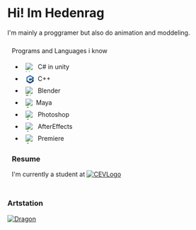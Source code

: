 
<div id = upper >
    <h1>Hi! Im Hedenrag </h1>

I'm mainly a proggramer but also do animation and moddeling. 
</div>

<div>
    <section style="padding: 10px;">
        <nav>
            <a>Programs and Languages i know </a>
            <ul> 
                <li style="padding: 5px 7px;">
                    <img src="https://preview.redd.it/tu3gt6ysfxq71.png?auto=webp&s=10ab55d9dc09e7ed6ea59bd5916800a5272d5969" alt="UnityLogo" style="float:left; width:20px; height:20px;">
                    &nbsp C# in unity
                </li>
                <li style="padding: 5px 7px;">
                    <img src="https://raw.githubusercontent.com/github/explore/180320cffc25f4ed1bbdfd33d4db3a66eeeeb358/topics/cpp/cpp.png" alt="CppLogo" style="float:left; width:20px; height:20px;">
                    &nbsp C++
                </li>
                <li style="padding: 5px 7px;">
                    <img src="https://i.pinimg.com/originals/7a/9c/76/7a9c7615d60e69b14db4711efeca98ed.png" alt="BlenderLogo" style="float:left; width:20px; height:20px;">
                    &nbsp Blender
                </li>
                <li style="padding: 5px 7px;">
                    <img src="https://seeklogo.com/images/A/autodesk-maya-logo-A8D58F0B59-seeklogo.com.jpg" alt="CppLogo" style="float:left; width:20px; height:20px;">
                    &nbspMaya
                </li>
                <li style="padding: 5px 7px;">
                    <img src="https://upload.wikimedia.org/wikipedia/commons/thumb/a/af/Adobe_Photoshop_CC_icon.svg/640px-Adobe_Photoshop_CC_icon.svg.png" alt="CppLogo" style="float:left; width:20px; height:20px;">
                    &nbsp Photoshop
                </li>
                <li style="padding: 5px 7px;">
                    <img src="https://upload.wikimedia.org/wikipedia/commons/thumb/c/cb/Adobe_After_Effects_CC_icon.svg/2101px-Adobe_After_Effects_CC_icon.svg.png" alt="CppLogo" style="float:left; width:20px; height:20px;">
                    &nbsp AfterEffects
                </li>
                <li style="padding: 5px 7px;">
                    <img src="https://upload.wikimedia.org/wikipedia/commons/thumb/4/40/Adobe_Premiere_Pro_CC_icon.svg/1051px-Adobe_Premiere_Pro_CC_icon.svg.png" alt="CppLogo" style="float:left; width:20px; height:20px;">
                    &nbsp Premiere
                </li>
            </ul>
        </nav>
        <article>
            <h3>Resume</h3>
            <p>
                I'm currently a student at <a href="https://www.cevbarcelona.com/ciclos-formativos/cfgs-en-animaciones-3d-juegos-y-entornos-interactivos-hnd-en-desarrollo-de-videojuegos/" target="_blank"><img src="https://cev.goone.es/wp-content/uploads/2022/10/cropped-LOGO-CEV.png" alt="CEVLogo" style="float:none; width:30px; height:10px;"> </a>
            </p>
        </article>
        
</section>
<div id = artstation>
 <h3>Artstation</h3>

<a href="https://www.artstation.com/artwork/14kXvq"> <img src="https://cdna.artstation.com/p/assets/images/images/050/584/310/20220614065514/smaller_square/gandasdof-1b-ottomay-final-002.jpg?1655207714" alt="Dragon" width=32%>
</div>

</body>
</html>
